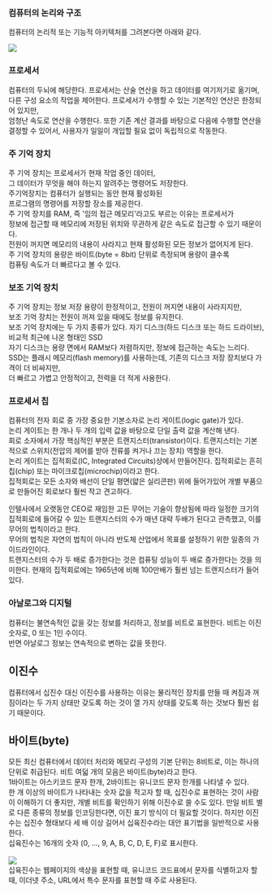 ### 컴퓨터의 논리와 구조
컴퓨터의 논리적 또는 기능적 아키텍처를 그려본다면 아래와 같다.

<img src="https://t1.daumcdn.net/cfile/tistory/990D9A3A5B8290210D">
<br/>

### 프로세서
컴퓨터의 두뇌에 해당한다. 프로세서는 산술 연산을 하고 데이터를 여기저기로 옮기며,   
다른 구성 요소의 작업을 제어한다. 프로세서가 수행할 수 있는 기본적인 연산은 한정되어 있지만,   
엄청난 속도로 연산을 수행한다. 또한 기존 계산 결과를 바탕으로 다음에 수행할 연산을   
결정할 수 있어서, 사용자가 일일이 개입할 필요 없이 독립적으로 작동한다.
<br/>

### 주 기억 장치
주 기억 장치는 프로세서가 현재 작업 중인 데이터,   
그 데이터가 무엇을 해야 하는지 알려주는 명령어도 저장한다.   
주기억장치는 컴퓨터가 실행되는 동안 현재 활성화된   
프로그램의 명령어를 저장할 장소를 제공한다.   
주 기억 장치를 RAM, 즉 '임의 접근 메모리'라고도 부르는 이유는 프로세서가   
정보에 접근할 때 메모리에 저장된 위치와 무관하게 같은 속도로 접근할 수 있기 때문이다.   
전원이 꺼지면 메모리의 내용이 사라지고 현재 활성화된 모든 정보가 없어지게 된다.   
주 기억 장치의 용량은 바이트(byte = 8bit) 단위로 측정되며 용량이 클수록   
컴퓨팅 속도가 더 빠르다고 볼 수 있다.
<br/>

### 보조 기억 장치
주 기억 장치는 정보 저장 용량이 한정적이고, 전원이 꺼지면 내용이 사라지지만,   
보조 기억 장치는 전원이 꺼져 있을 때에도 정보를 유지한다.   
보조 기억 장치에는 두 가지 종류가 있다. 자기 디스크(하드 디스크 또는 하드 드라이브), 비교적 최근에 나온 형태인 SSD   
자기 디스크는 용량 면에서 RAM보다 저렴하지만, 정보에 접근하는 속도는 느리다.   
SSD는 플래시 메모리(flash memory)를 사용하는데, 기존의 디스크 저장 장치보다 가격이 더 비싸지만,   
더 빠르고 가볍고 안정적이고, 전력을 더 적게 사용한다.
<br/>

### 프로세서 칩
컴퓨터의 전자 회로 중 가장 중요한 기본소자로 논리 게이트(logic gate)가 있다.   
논리 게이트는 한 개나 두 개의 입력 값을 바탕으로 단일 출력 값을 계산해 낸다.   
회로 소자에서 가장 핵심적인 부분은 트랜지스터(transistor)이다. 트랜지스터는 기본 적으로 스위치(전압의 제어를 받아 전류를 켜거나 끄는 장치) 역할을 한다.   
논리 게이트는 집적회로(IC, Integrated Circuits)상에서 만들어진다. 집적회로는 흔히 칩(chip) 또는 마이크로칩(microchip)이라고 한다.   
집적회로는 모든 소자와 배선이 단일 평면(얇은 실리콘판) 위에 들어가있어 개별 부품으로 만들어진 회로보다 훨씬 작고 견고하다.   
   
인텔사에서 오랫동안 CEO로 재임한 고든 무어는 기술이 향상됨에 따라 일정한 크기의 집적회로에 들어갈 수 있는 트랜지스터의 수가 매년 대략 두배가 된다고 관측했고, 이를 무어의 법칙이라고 한다.   
무어의 법칙은 자연의 법칙이 아니라 반도체 산업에서 목표를 설정하기 위한 일종의 가이드라인이다.   
트랜지스터의 수가 두 배로 증가한다는 것은 컴퓨팅 성능이 두 배로 증가한다는 것을 의미한다. 현재의 집적회로에는 1965년에 비해 100만배가 훨씬 넘는 트랜지스터가 들어있다.
<br/>

### 아날로그와 디지털
컴퓨터는 불연속적인 값을 갖는 정보를 처리하고, 정보를 비트로 표현한다. 비트는 이진 숫자로, 0 또는 1인 수이다.   
반면 아날로그 정보는 연속적으로 변하는 값을 뜻한다.

## 이진수
컴퓨터에서 십진수 대신 이진수를 사용하는 이유는 물리적인 장치를 만들 때 켜짐과 꺼짐이라는 두 가지 상태만 갖도록 하는 것이 열 가지 상태를 갖도록 하는 것보다 훨씬 쉽기 때문이다.

## 바이트(byte)
모든 최신 컴퓨터에서 데이터 처리와 메모리 구성의 기본 단위는 8비트로, 이는 하나의 단위로 취급된다. 비트 여덟 개의 모음은 바이트(byte)라고 한다.   
1바이트는 아스키코드 문자 한개, 2바이트는 유니코드 문자 한개를 나타낼 수 있다.   
한 개 이상의 바이트가 나타내는 숫자 값을 적고자 할 때, 십진수로 표현하는 것이 사람이 이해하기 더 좋지만, 개별 비트를 확인하기 위해 이진수로 쓸 수도 있다. 만일 비트 별로 다른 종류의 정보를 인코딩한다면, 이진 표기 방식이 더 필요할 것이다. 하지만 이진수는 십진수 형태보다 세 배 이상 길어서 십육진수라는 대안 표기법을 일반적으로 사용한다.   
십육진수는 16개의 숫자 (0, ..., 9, A, B, C, D, E, F)로 표시한다.   
<br/>
<img src="https://illustrationprize.com/images/electronic-terms/hexadecimal-to-binary-amp-binary-to-hexadecimal-conversion-methods.jpg">
<br/>
십육진수는 웹페이지의 색상을 표현할 때, 유니코드 코드표에서 문자를 식별하고자 할 때, 이더넷 주소, URL에서 특수 문자를 표현할 때 주로 사용된다.